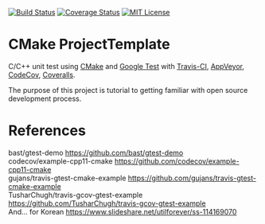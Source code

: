 <!-- TODO badges !!!!!
AppVeyor, CodeCov 
-->
[![Build Status](https://travis-ci.org/jaeho9929/CPP_ProjectTemplate.svg?branch=master)](https://travis-ci.org/jaeho9929/CPP_ProjectTemplate/builds)
[![Coverage Status](https://coveralls.io/repos/github/jaeho9929/CPP_ProjectTemplate/badge.svg?branch=master)](https://coveralls.io/github/jaeho9929/CPP_ProjectTemplate?branch=master)
[![MIT License][license-badge]](LICENSE)

# CMake ProjectTemplate

C/C++ unit test using [CMake][1] and [Google Test][2] with [Travis-CI][3], [AppVeyor][4], [CodeCov][5], [Coveralls][6].

The purpose of this project is tutorial to getting familiar with open source development process.

# References
bast/gtest-demo https://github.com/bast/gtest-demo \
codecov/example-cpp11-cmake https://github.com/codecov/example-cpp11-cmake \
gujans/travis-gtest-cmake-example https://github.com/gujans/travis-gtest-cmake-example \
TusharChugh/travis-gcov-gtest-example https://github.com/TusharChugh/travis-gcov-gtest-example \
And... for Korean
https://www.slideshare.net/utilforever/ss-114169070

<!-- my badges -->
[1]: https://cmake.org/
[2]: https://github.com/google/googletest
[3]: https://travis-ci.org/
[4]: https://www.appveyor.com/
[5]: https://codecov.io/
[6]: https://coveralls.io/
[license-badge]: https://img.shields.io/badge/License-MIT-blue.svg